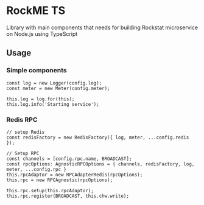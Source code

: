 # RockME TS

Library with main components that needs for building Rockstat microservice on Node.js using TypeScript

## Usage

### Simple components
    const log = new Logger(config.log);
    const meter = new Meter(config.meter);

    this.log = log.for(this);
    this.log.info('Starting service');

### Redis RPC

    // setup Redis
    const redisFactory = new RedisFactory({ log, meter, ...config.redis });

    // Setup RPC
    const channels = [config.rpc.name, BROADCAST];
    const rpcOptions: AgnosticRPCOptions = { channels, redisFactory, log, meter, ...config.rpc }
    this.rpcAdaptor = new RPCAdapterRedis(rpcOptions);
    this.rpc = new RPCAgnostic(rpcOptions);

    this.rpc.setup(this.rpcAdaptor);
    this.rpc.register(BROADCAST, this.chw.write);
